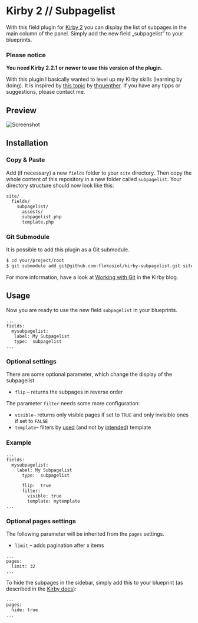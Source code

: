 # Kirby 2 // Subpagelist

With this field plugin for [Kirby 2](http://getkirby.com) you can display the list of subpages in the main column of the panel. Simply add the new field „subpagelist” to your blueprints.

### Please notice

**You need Kirby 2.2.1 or newer to use this version of the plugin.**

With this plugin I basically wanted to level up my Kirby skills (learning by doing). It is inspired by [this topic](http://forum.getkirby.com/t/showing-only-subpages/227) by [thguenther](http://forum.getkirby.com/users/thguenther/activity). If you have any tipps or suggestions, please contact me.

## Preview


![Screenshot](screenshot.png)


## Installation

### Copy & Paste

Add (if necessary) a new `fields` folder to your `site` directory. Then copy the whole content of this repository in a new folder called `subpagelist`. Your directory structure should now look like this:

```
site/
  fields/
    subpagelist/
      assests/
      subpagelist.php
      template.php
```

### Git Submodule

It is possible to add this plugin as a Git submodule.

```bash
$ cd your/project/root  
$ git submodule add git@github.com:flokosiol/kirby-subpagelist.git site/fields/subpagelist  
```

For more information, have a look at [Working with Git](http://getkirby.com/blog/working-with-git) in the Kirby blog.


## Usage

Now you are ready to use the new field `subpagelist` in your blueprints. 

```
...
fields:
  mysubpagelist:
   label: My Subpagelist
   type:  subpagelist
...
```


### Optional settings

There are some optional parameter, which change the display of the subpagelist

+ `flip` – returns the subpages in reverse order 

The parameter `filter` needs some more configuration:

+ `visible`– returns only visible pages if set to `TRUE` and only invisible ones if set to `FALSE`
+ `template`– filters by [used](http://getkirby.com/docs/cheatsheet/page/template) (and not by [intended](http://getkirby.com/docs/cheatsheet/page/intended-template)) template

### Example

```
...
fields:
  mysubpagelist:
    label: My Subpagelist
      type:  subpagelist
		
      flip:  true
      filter:
        visible: true
        template: mytemplate
...
```

### Optional pages settings

The following parameter will be inherited from the `pages` settings.

+ `limit` – adds pagination after x items

```
...
pages:  
  limit: 32  
...
```

To hide the subpages in the sidebar, simply add this to your blueprint (as described in the [Kirby docs](http://getkirby.com/docs/panel/blueprints/page-settings#hide-subpages)):

```
...
pages:  
  hide: true  
...
```
